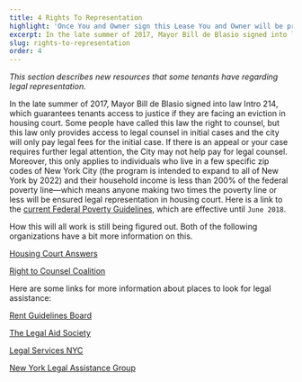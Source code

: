 ```yaml
---
title: 4 Rights To Representation
highlight: 'Once You and Owner sign this Lease You and Owner will be presumed to have read it and understood it.'
excerpt: In the late summer of 2017, Mayor Bill de Blasio signed into law Intro 214
slug: rights-to-representation
order: 4
---
```


_This section describes new resources that some tenants have regarding legal representation._

In the late summer of 2017, Mayor Bill de Blasio signed into law Intro 214, which guarantees tenants access to justice if they are facing an eviction in housing court. Some people have called this law the right to counsel, but this law only provides access to legal counsel in initial cases and the city will only pay legal fees for the initial case. If there is an appeal or your case requires further legal attention, the City may not help pay for legal counsel. Moreover, this only applies to individuals who live in a few specific zip codes of New York City (the program is intended to expand to all of New York by 2022) and their household income is less than 200% of the federal poverty line—which means anyone making two times the poverty line or less will be ensured legal representation in housing court. Here is a link to the [current Federal Poverty Guidelines](https://www.health.ny.gov/prevention/nutrition/wic/income_guidelines.htm), which are effective until `June 2018`.

How this will all work is still being figured out. Both of the following organizations have a bit more information on this.

[Housing Court Answers](http://housingcourtanswers.org/support-the-right-to-counsel-movement-in-new-york-city/)

[Right to Counsel Coalition](http://www.righttocounselnyc.org/about)


Here are some links for more information about places to look for legal assistance:

[Rent Guidelines Board](https://www1.nyc.gov/site/rentguidelinesboard/resources/legal-assistance.page)

[The Legal Aid Society](http://www.legal-aid.org/en/ineedhelp/ineedhelp/civilproblem/housingpractice.aspx)

[Legal Services NYC](http://www.legalservicesnyc.org/about-us/contact-us)

[New York Legal Assistance Group](https://nylag.org/get-help)
